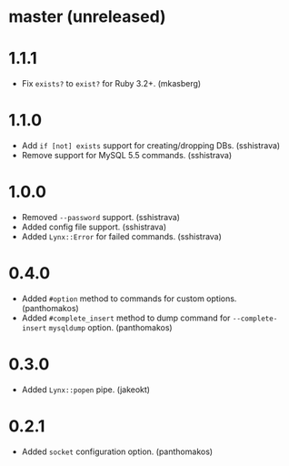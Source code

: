 # master (unreleased)

# 1.1.1

* Fix `exists?` to `exist?` for Ruby 3.2+. (mkasberg)

# 1.1.0

* Add `if [not] exists` support for creating/dropping DBs. (sshistrava)
* Remove support for MySQL 5.5 commands. (sshistrava)

# 1.0.0

* Removed `--password` support. (sshistrava)
* Added config file support. (sshistrava)
* Added `Lynx::Error` for failed commands. (sshistrava)

# 0.4.0

* Added `#option` method to commands for custom options. (panthomakos)
* Added `#complete_insert` method to dump command for `--complete-insert` `mysqldump` option. (panthomakos)

# 0.3.0

* Added `Lynx::popen` pipe. (jakeokt)

# 0.2.1

* Added `socket` configuration option. (panthomakos)
